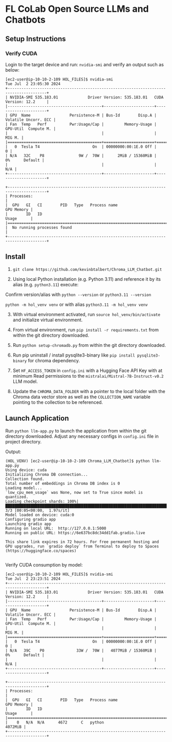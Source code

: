# FL CoLab Open Source LLMs and Chatbots

## Setup Instructions

### Verify CUDA 
Login to the target device and run: `nvidia-smi` and verify an output such as below:

```
[ec2-user@ip-10-10-2-109 HOL_FILES]$ nvidia-smi
Tue Jul  2 23:05:30 2024       
+---------------------------------------------------------------------------------------+
| NVIDIA-SMI 535.183.01             Driver Version: 535.183.01   CUDA Version: 12.2     |
|-----------------------------------------+----------------------+----------------------+
| GPU  Name                 Persistence-M | Bus-Id        Disp.A | Volatile Uncorr. ECC |
| Fan  Temp   Perf          Pwr:Usage/Cap |         Memory-Usage | GPU-Util  Compute M. |
|                                         |                      |               MIG M. |
|=========================================+======================+======================|
|   0  Tesla T4                       On  | 00000000:00:1E.0 Off |                    0 |
| N/A   32C    P8               9W /  70W |      2MiB / 15360MiB |      0%      Default |
|                                         |                      |                  N/A |
+-----------------------------------------+----------------------+----------------------+
                                                                                         
+---------------------------------------------------------------------------------------+
| Processes:                                                                            |
|  GPU   GI   CI        PID   Type   Process name                            GPU Memory |
|        ID   ID                                                             Usage      |
|=======================================================================================|
|  No running processes found                                                           |
+---------------------------------------------------------------------------------------+
```

## Install

1. `git clone https://github.com/kevinbtalbert/Chroma_LLM_Chatbot.git`

2. Using local Python installation (e.g. Python 3.11) and reference it by its alias (e.g. `python3.11`) execute:

Confirm version/alias with `python --version` or `python3.11 --version`

`python -m hol_venv venv` or with alias `python3.11 -m hol_venv venv`

3. With virtual environment activated, run `source hol_venv/bin/activate` and initialize virtual environment.

4. From virtual environment, run `pip install -r requirements.txt` from within the git directory downloaded.

5. Run `python setup-chromadb.py` from within the git directory downloaded.

6. Run pip uninstall / install pysqlite3-binary like `pip install pysqlite3-binary` for chroma dependency.

7. Set `HF_ACCESS_TOKEN` in `config.ini` with a Hugging Face API Key with at minimum Read permissions to the `mistralai/Mistral-7B-Instruct-v0.2` LLM model.

8. Update the `CHROMA_DATA_FOLDER` with a pointer to the local folder with the Chroma data vector store as well as the `COLLECTION_NAME` variable pointing to the collection to be referenced.

## Launch Application

Run `python llm-app.py` to launch the application from within the git directory downloaded. Adjust any necessary configs in `config.ini` file in project directory.

Output:

```
(HOL_VENV) [ec2-user@ip-10-10-2-109 Chroma_LLM_Chatbot]$ python llm-app.py 
Using device: cuda
Initializing Chroma DB connection...
Collection found.
Total number of embeddings in Chroma DB index is 0
Loading model...
`low_cpu_mem_usage` was None, now set to True since model is quantized.
Loading checkpoint shards: 100%|██████████████████████████████████████████████████████████████████████████████████████████████████████████████████████████████████████████| 3/3 [00:05<00:00,  1.97s/it]
Model loaded on device: cuda:0
Configuring gradio app
Launching gradio app
Running on local URL:  http://127.0.0.1:5000
Running on public URL: https://6e637bc8dc34dd1fab.gradio.live

This share link expires in 72 hours. For free permanent hosting and GPU upgrades, run `gradio deploy` from Terminal to deploy to Spaces (https://huggingface.co/spaces)


```


Verify CUDA consumption by model:

```
[ec2-user@ip-10-10-2-109 HOL_FILES]$ nvidia-smi
Tue Jul  2 23:23:51 2024       
+---------------------------------------------------------------------------------------+
| NVIDIA-SMI 535.183.01             Driver Version: 535.183.01   CUDA Version: 12.2     |
|-----------------------------------------+----------------------+----------------------+
| GPU  Name                 Persistence-M | Bus-Id        Disp.A | Volatile Uncorr. ECC |
| Fan  Temp   Perf          Pwr:Usage/Cap |         Memory-Usage | GPU-Util  Compute M. |
|                                         |                      |               MIG M. |
|=========================================+======================+======================|
|   0  Tesla T4                       On  | 00000000:00:1E.0 Off |                    0 |
| N/A   39C    P0              33W /  70W |   4077MiB / 15360MiB |      0%      Default |
|                                         |                      |                  N/A |
+-----------------------------------------+----------------------+----------------------+
                                                                                         
+---------------------------------------------------------------------------------------+
| Processes:                                                                            |
|  GPU   GI   CI        PID   Type   Process name                            GPU Memory |
|        ID   ID                                                             Usage      |
|=======================================================================================|
|    0   N/A  N/A      4672      C   python                                     4072MiB |
+---------------------------------------------------------------------------------------+
```
